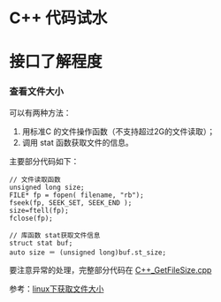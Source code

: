 # C++ 代码试水


# 接口了解程度

### 查看文件大小

可以有两种方法：

1. 用标准C 的文件操作函数（不支持超过2G的文件读取）；
2. 调用 stat 函数获取文件的信息。

主要部分代码如下：

    // 文件读取函数
    unsigned long size;
    FILE* fp = fopen( filename, "rb");
    fseek(fp, SEEK_SET, SEEK_END );
    size=ftell(fp);
    fclose(fp);

    // 库函数 stat获取文件信息
    struct stat buf;
    auto size ＝ (unsigned long)buf.st_size;

要注意异常的处理，完整部分代码在 [C++_GetFileSize.cpp](C++_Code/C++_GetFileSize.cpp)

参考：[linux下获取文件大小](http://www.vimer.cn/2009/12/linux下获取文件大小.html)

